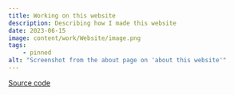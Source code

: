 ```yaml
---
title: Working on this website
description: Describing how I made this website
date: 2023-06-15
image: content/work/Website/image.png
tags:
    - pinned
alt: "Screenshot from the about page on 'about this website'"
---
```


[Source code](https://github.com/ZaneBartlett1/personalWebsite)

